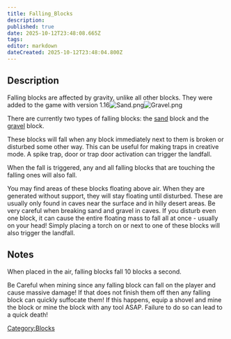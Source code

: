 ```yaml
---
title: Falling_Blocks
description: 
published: true
date: 2025-10-12T23:48:08.665Z
tags: 
editor: markdown
dateCreated: 2025-10-12T23:48:04.800Z
---
```


## Description

Falling blocks are affected by gravity, unlike all other blocks. They
were added to the game with version 1.16![Sand.png](Sand.png
"Sand.png")![Gravel.png](Gravel.png "Gravel.png")

There are currently two types of falling blocks: the
[sand](../../Terrain/Sand.md "wikilink") block and the [gravel](../../Terrain/Gravel.md "wikilink") block.

These blocks will fall when any block immediately next to them is broken
or disturbed some other way. This can be useful for making traps in
creative mode. A spike trap, door or trap door activation can trigger
the landfall. 

When the fall is triggered, any and all falling blocks that are touching
the falling ones will also fall.

You may find areas of these blocks floating above air. When they are
generated without support, they will stay floating until disturbed.
These are usually only found in caves near the surface and in hilly
desert areas. Be very careful when breaking sand and gravel in caves. If
you disturb even one block, it can cause the entire floating mass to
fall all at once - usually on your head\! Simply placing a torch on or
next to one of these blocks will also trigger the landfall.

## Notes

When placed in the air, falling blocks fall 10 blocks a second.

Be Careful when mining since any falling block can fall on the player
and cause massive damage\! If that does not finish them off then any
falling block can quickly suffocate them\! If this happens, equip a
shovel and mine the block or mine the block with any tool ASAP. Failure
to do so can lead to a quick death\! 

[Category:Blocks](Category:Blocks "wikilink")